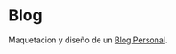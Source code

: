 # Blog
Maquetacion y diseño de un [Blog Personal](https://neosoir.github.io/Blog/ "Blog Personal").
